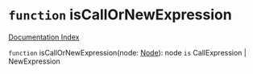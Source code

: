 # `function` isCallOrNewExpression

[Documentation Index](../README.md)

`function` isCallOrNewExpression(node: [Node](../private.interface.Node/README.md)): node `is` CallExpression | NewExpression